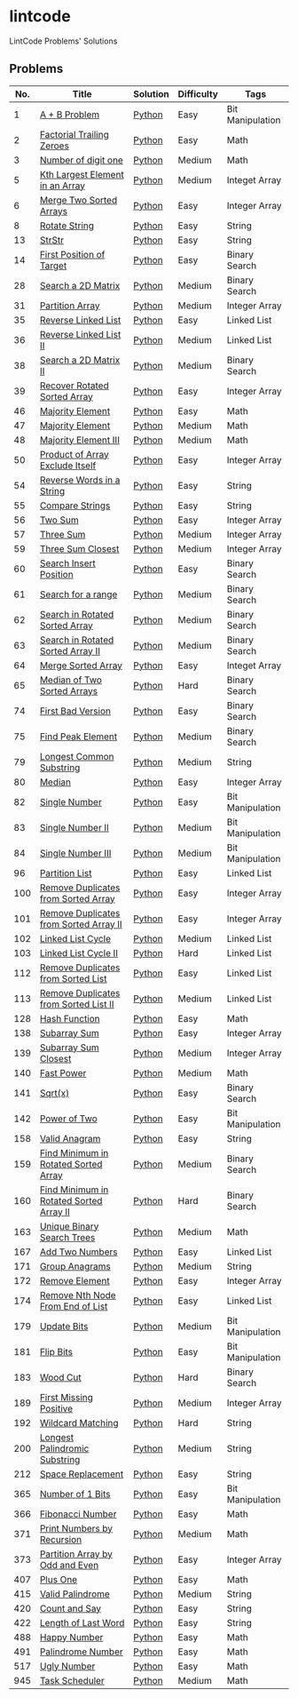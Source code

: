 # lintcode
LintCode Problems' Solutions

## Problems

| No.  | Title                                                        | Solution                                                     | Difficulty | Tags             |
| ---- | ------------------------------------------------------------ | ------------------------------------------------------------ | ---------- | ---------------- |
| 1 | [A + B Problem](https://www.lintcode.com/problem/a-b-problem/) | [Python](algorithms/1_sum_of_two_integers.py) | Easy | Bit Manipulation |
| 2    | [Factorial Trailing Zeroes](https://www.lintcode.com/problem/trailing-zeros/) | [Python](algorithms/2_factorial_trailing_zeroes.py)          | Easy       | Math             |
| 3 | [Number of digit one](https://www.lintcode.com/problem/digit-counts/description) | [Python](algorithms/3_number_of_digit_one.py) | Medium | Math |
| 5    | [Kth Largest Element in an Array](https://www.lintcode.com/problem/kth-largest-element/description) | [Python](algorithms/5_kth_largest_element_in_an_array.py)    | Medium     | Integet Array    |
| 6    | [Merge Two Sorted Arrays](https://www.lintcode.com/problem/merge-two-sorted-arrays/) | [Python](algorithms/6_merge_sorted_array_ii.py)              | Easy       | Integer Array    |
| 8    | [Rotate String](http://www.lintcode.com/en/problem/rotate-string/) | [Python](algorithms/2_valid_anagram.py)                      | Easy       | String           |
| 13   | [StrStr](https://www.lintcode.com/problem/implement-strstr/) | [Python](algorithms/13_str_str.py)                           | Easy       | String           |
| 14   | [First Position of Target](https://www.lintcode.com/problem/first-position-of-target/) | [Python](algorithms/14_first_position_of_target.py)          | Easy       | Binary Search    |
| 28   | [Search a 2D Matrix](https://www.lintcode.com/problem/search-a-2d-matrix/description) | [Python](algorithms/28_search_a_2d_matrix.py)                | Medium     | Binary Search    |
| 31   | [Partition Array](https://www.lintcode.com/problem/partition-array/) | [Python](algorithms/31_partition_array.py)                   | Medium     | Integer Array    |
| 35 | [Reverse Linked List](https://www.lintcode.com/problem/reverse-linked-list/) | [Python](algorithms/35_reverse_linked_list.py) | Easy | Linked List |
| 36 | [Reverse Linked List II](https://www.lintcode.com/problem/reverse-linked-list-ii/description) | [Python](algorithms/36_reverse_linked_list_ii.py) | Medium | Linked List |
| 38   | [Search a 2D Matrix II](https://leetcode.com/problems/search-a-2d-matrix-ii/) | [Python](algorithms/38_search_a_2d_matrix_ii.py)             | Medium     | Binary Search    |
| 39   | [Recover Rotated Sorted Array](https://www.lintcode.com/problem/recover-rotated-sorted-array/) | [Python](algorithms/39_recover_rotated_sorted_array.py)      | Easy       | Integer Array    |
| 46 | [Majority Element](https://www.lintcode.com/problem/majority-element/) | [Python](algorithms/46_majority_element.py) | Easy | Math |
| 47 | [Majority Element](https://www.lintcode.com/problem/majority-element-ii/) | [Python](algorithms/47_majority_element_ii.py) | Medium | Math |
| 48 | [Majority Element III](https://www.lintcode.com/problem/majority-number-iii/) | [Python](algorithms/48_majority_element_iii.py) | Medium | Math |
| 50   | [Product of Array Exclude Itself](https://www.lintcode.com/problem/product-of-array-exclude-itself/) | [Python](algorithms/50_product_of_array_exclude_itself.py)   | Easy       | Integer Array    |
| 54   | [Reverse Words in a String](https://www.lintcode.com/problem/reverse-words-in-a-string/) | [Python](algorithms/54_reverse_words_in_a_string.py)         | Easy       | String           |
| 55   | [Compare Strings](http://www.lintcode.com/en/problem/compare-strings/) | [Python](algorithms/55_compare_strings.py)                   | Easy       | String           |
| 56   | [Two Sum](https://www.lintcode.com/problem/two-sum/)         | [Python](algorithms/56_two_sum.py)                           | Easy       | Integer Array    |
| 57   | [Three Sum](https://www.lintcode.com/problem/3sum/description) | [Python](algorithms/57_three_sum.py)                         | Medium     | Integer Array    |
| 59   | [Three Sum Closest](https://www.lintcode.com/problem/3sum-closest/) | [Python](algorithms/59_three_sum_closest.py)                 | Medium     | Integer Array    |
| 60   | [Search Insert Position](https://www.lintcode.com/problem/search-insert-position/) | [Python](algorithms/60_search_insert_position.py)            | Easy       | Binary Search    |
| 61   | [Search for a range](http://www.lintcode.com/en/problem/search-for-a-range/) | [Python](algorithms/61_search_for_a_range.py)                | Medium     | Binary Search    |
| 62   | [Search in Rotated Sorted Array](https://www.lintcode.com/problem/search-in-rotated-sorted-array/) | [Python](algorithms/62_search_in_rotated_sorted_array.py)    | Medium     | Binary Search    |
| 63   | [Search in Rotated Sorted Array II](https://www.lintcode.com/problem/search-in-rotated-sorted-array-ii/) | [Python](algorithms/62_search_in_rotated_sorted_array.py)    | Medium     | Binary Search    |
| 64   | [Merge Sorted Array](https://www.lintcode.com/problem/merge-sorted-array/description) | [Python](algorithms/64_merge_sorted_array.py)                | Easy       | Integet Array    |
| 65   | [Median of Two Sorted Arrays](https://www.lintcode.com/problem/median-of-two-sorted-arrays/) | [Python](algorithms/65_median_of_two_sorted_arrays.py)       | Hard       | Binary Search    |
| 74   | [First Bad Version](https://www.lintcode.com/problem/first-bad-version/) | [Python](algorithms/74_first_bad_version.py)                 | Easy       | Binary Search    |
| 75   | [Find Peak Element](https://www.lintcode.com/problem/find-peak-element/) | [Python](algorithms/75_find_peak_element.py)                 | Medium     | Binary Search    |
| 79   | [Longest Common Substring](http://www.lintcode.com/en/problem/longest-common-substring/) | [Python](algorithms/79_longest_common_substring.py)          | Medium     | String           |
| 80   | [Median](https://www.lintcode.com/problem/median/description) | [Python](algorithms/80_median.py)                            | Easy       | Integer Array    |
| 82   | [Single Number](https://www.lintcode.com/problem/single-number/) | [Python](algorithms/82_single_number.py)                     | Easy       | Bit Manipulation |
| 83   | [Single Number II](https://www.lintcode.com/problem/single-number-ii/) | [Python](algorithms/83_single_number_ii.py)                  | Medium     | Bit Manipulation |
| 84   | [Single Number III](https://www.lintcode.com/problem/single-number-iii/) | [Python](algorithms/84_single_number_iii.py)                 | Medium     | Bit Manipulation |
| 96 | [Partition List](https://www.lintcode.com/problem/partition-list/) | [Python](algorithms/96_partition_list.py) | Easy | Linked List |
| 100  | [Remove Duplicates from Sorted Array](https://www.lintcode.com/problem/remove-duplicates-from-sorted-array/) | [Python](algorithms/100_remove_duplicates_from_sorted_array.py) | Easy       | Integer Array    |
| 101 | [Remove Duplicates from Sorted Array II](https://www.lintcode.com/problem/remove-duplicates-from-sorted-array-ii/) | [Python](algorithms/63_remove_duplicates_from_sorted_array_ii.py) | Easy | Integer Array |
| 102 | [Linked List Cycle](https://www.lintcode.com/problem/linked-list-cycle/) | [Python](algorithms/102_linked_list_cycle.py) | Medium | Linked List |
| 103 | [Linked List Cycle II](https://www.lintcode.com/problem/linked-list-cycle-ii/) | [Python](algorithms/103_linked_list_cycle_ii.py) | Hard | Linked List |
| 112 | [Remove Duplicates from Sorted List](https://www.lintcode.com/problem/remove-duplicates-from-sorted-list/) | [Python](algorithms/112_remove_duplicates_from_sorted_list.py) | Easy | Linked List |
| 113 | [Remove Duplicates from Sorted List II](https://www.lintcode.com/problem/remove-duplicates-from-sorted-list-ii/) | [Python](algorithms/113_remove_duplicates_from_sorted_list_ii.py) | Medium | Linked List |
| 128  | [Hash Function](https://www.lintcode.com/problem/hash-function/description) | [Python](algorithms/128_hash_code.py)                        | Easy       | Math             |
| 138  | [Subarray Sum](https://www.lintcode.com/problem/subarray-sum/) | [Python](algorithms/138_subarray_sum.py)                     | Easy       | Integer Array    |
| 139  | [Subarray Sum Closest](https://www.lintcode.com/problem/subarray-sum-closest/) | [Python](algorithms/139_subarray_sum_closest.py)             | Medium     | Integer Array    |
| 140  | [Fast Power](https://www.lintcode.com/problem/fast-power/)   | [Python](algorithms/140_fast_power.py)                       | Medium     | Math             |
| 141  | [Sqrt(x)](https://www.lintcode.com/problem/sqrtx/)           | [Python](algorithms/141_sqrt_x.py)                           | Easy       | Binary Search    |
| 142  | [Power of Two](https://www.lintcode.com/problem/o1-check-power-of-2/description) | [Python](algorithms/142_power_of_two.py)                     | Easy       | Bit Manipulation |
| 158  | [Valid Anagram](https://www.lintcode.com/problem/valid-anagram) | [Python](algorithms/158_valid_anagram.py)                    | Easy       | String           |
| 159  | [Find Minimum in Rotated Sorted Array](https://www.lintcode.com/problem/find-minimum-in-rotated-sorted-array/) | [Python](algorithms/159_find_minimum_in_rotated_sorted_array.py) | Medium     | Binary Search    |
| 160  | [Find Minimum in Rotated Sorted Array II](https://www.lintcode.com/problem/search-in-rotated-sorted-array-ii/) | [Python](algorithms/160_find_minimum_in_rotated_sorted_array_ii.py) | Hard       | Binary Search    |
| 163  | [Unique Binary Search Trees](https://www.lintcode.com/problem/unique-binary-search-trees/) | [Python](algorithms/163_unique_binary_search_trees.py)       | Medium     | Math             |
| 167 | [Add Two Numbers](https://www.lintcode.com/problem/add-two-numbers/) | [Python](algorithms/167_add_two_numbers.py) | Easy | Linked List |
| 171  | [Group Anagrams](http://www.lintcode.com/en/problem/anagrams/) | [Python](algorithms/171_group_anagrams.py)                   | Medium     | String           |
| 172  | [Remove Element](http://www.lintcode.com/en/problem/remove-element/) | [Python](algorithms/172_remove_element.py)                   | Easy       | Integer Array    |
| 174 | [Remove Nth Node From End of List](https://www.lintcode.com/problem/remove-nth-node-from-end-of-list/description) | [Python](algorithms/174_remove_nth_node_from_end_of_list.py) | Easy | Linked List |
| 179  | [Update Bits](https://www.lintcode.com/problem/update-bits/) | [Python](algorithms/179_update_bits.py)                      | Medium     | Bit Manipulation |
| 181  | [Flip Bits](https://www.lintcode.com/problem/flip-bits/description) | [Python](algorithms/181_flip_bits.py)                        | Easy       | Bit Manipulation |
| 183  | [Wood Cut](https://www.lintcode.com/problem/wood-cut/)       | [Python](algorithms/183_wood_cut.py)                         | Hard       | Binary Search    |
| 189  | [First Missing Positive](https://www.lintcode.com/problem/first-missing-positive/) | [Python](algorithms/189_first_missing_positive.py)           | Medium     | Integer Array    |
| 192  | [Wildcard Matching](https://www.lintcode.com/problem/wildcard-matching/) | [Python](algorithms/192_wildcard_matching.py)                | Hard       | String           |
| 200  | [Longest Palindromic Substring](https://www.lintcode.com/problem/longest-palindromic-substring/) | [Python](algorithms/200_longest_palindromic_substring.py)    | Medium     | String           |
| 212  | [Space Replacement](https://www.lintcode.com/problem/space-replacement/) | [Python](algorithms/212_space_replacement.py)                | Easy       | String           |
| 365 | [Number of 1 Bits](https://www.lintcode.com/problem/count-1-in-binary/) | [Python](algorithms/365_number_of_1_bits.py) | Easy | Bit Manipulation |
| 366 | [Fibonacci Number](https://www.lintcode.com/problem/fibonacci/) | [Python](algorithms/366_fibonacci_number.py) | Easy | Math |
| 371 | [Print Numbers by Recursion](https://www.lintcode.com/problem/print-numbers-by-recursion/description) | [Python](algorithms/371_print_numbers_by_recursion.py) | Medium | Math |
| 373  | [Partition Array by Odd and Even](https://www.lintcode.com/problem/partition-array-by-odd-and-even/) | [Python](algorithms/373_partition_array_by_odd_and_even.py)  | Easy       | Integer Array    |
| 407 | [Plus One](https://www.lintcode.com/problem/plus-one/) | [Python](algorithms/407_plus_one.py) | Easy | Math |
| 415  | [Valid Palindrome](https://www.lintcode.com/problem/valid-palindrome/) | [Python](algorithms/415_valid_palindrome.py)                 | Medium     | String           |
| 420  | [Count and Say](https://www.lintcode.com/problem/count-and-say/) | [Python](algorithms/420_count_and_say.py)                    | Easy       | String           |
| 422  | [Length of Last Word](https://www.lintcode.com/problem/length-of-last-word/) | [Python](algorithms/422_length_of_last_word.py)              | Easy       | String           |
| 488  | [Happy Number](https://www.lintcode.com/problem/happy-number/) | [Python](algorithms/488_happy_number.py)                     | Easy       | Math             |
| 491 | [Palindrome Number](https://www.lintcode.com/problem/palindrome-number/) | [Python](algorithms/491_palindrome_number.py) | Easy | Math |
| 517 | [Ugly Number](https://www.lintcode.com/problem/ugly-number/) | [Python](algorithms/517_ugly_number.py) | Easy | Math |
| 945 | [Task Scheduler](https://www.lintcode.com/problem/task-scheduler/) | [Python](algorithms/945_task_scheduler.py) | Medium | Math |

